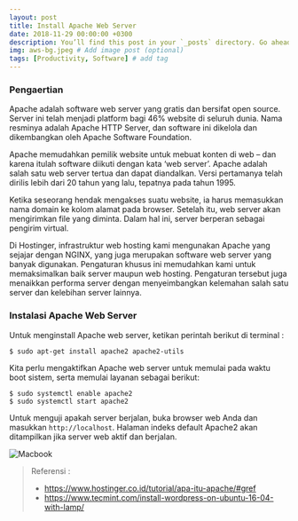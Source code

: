 ```yaml
---
layout: post
title: Install Apache Web Server
date: 2018-11-29 00:00:00 +0300
description: You’ll find this post in your `_posts` directory. Go ahead and edit it and re-build the site to see your changes. # Add post description (optional)
img: aws-bg.jpeg # Add image post (optional)
tags: [Productivity, Software] # add tag
---
```


### Pengaertian

Apache adalah software web server yang gratis dan bersifat open source. Server ini telah menjadi platform bagi 46% website di seluruh dunia. Nama resminya adalah Apache HTTP Server, dan software ini dikelola dan dikembangkan oleh Apache Software Foundation.

Apache memudahkan pemilik website untuk mebuat konten di web – dan karena itulah software diikuti dengan kata ‘web server’. Apache adalah salah satu web server tertua dan dapat diandalkan. Versi pertamanya telah dirilis lebih dari 20 tahun yang lalu, tepatnya pada tahun 1995.

Ketika seseorang hendak mengakses suatu website, ia harus memasukkan nama domain ke kolom alamat pada browser. Setelah itu, web server akan mengirimkan file yang diminta. Dalam hal ini, server berperan sebagai pengirim virtual.

Di Hostinger, infrastruktur web hosting kami mengunakan Apache yang sejajar dengan NGINX, yang juga merupakan software web server yang banyak digunakan. Pengaturan khusus ini memudahkan kami untuk memaksimalkan baik server maupun web hosting. Pengaturan tersebut juga menaikkan performa server dengan menyeimbangkan kelemahan salah satu server dan kelebihan server lainnya.

### Instalasi Apache Web Server

Untuk menginstall Apache web server, ketikan perintah berikut di terminal :

    $ sudo apt-get install apache2 apache2-utils 

Kita perlu mengaktifkan Apache web server untuk memulai pada waktu boot sistem, serta memulai layanan sebagai berikut:

    $ sudo systemctl enable apache2
    $ sudo systemctl start apache2

Untuk menguji apakah server berjalan, buka browser web Anda dan masukkan `http://localhost`. Halaman indeks default Apache2 akan ditampilkan jika server web aktif dan berjalan.

![Macbook]({{site.baseurl}}/assets/img/aws-1.png)


> Referensi :
> - https://www.hostinger.co.id/tutorial/apa-itu-apache/#gref
> - https://www.tecmint.com/install-wordpress-on-ubuntu-16-04-with-lamp/